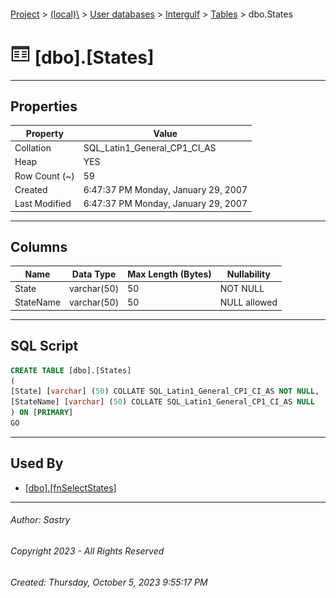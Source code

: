 #### 

[Project](../../../../index.md) > [(local)\\](../../../index.md) > [User databases](../../index.md) > [Intergulf](../index.md) > [Tables](Tables.md) > dbo.States

# ![Tables](../../../../Images/Table32.png) [dbo].[States]

---

## <a name="#properties"></a>Properties

| Property | Value |
|---|---|
| Collation | SQL_Latin1_General_CP1_CI_AS |
| Heap | YES |
| Row Count (~) | 59 |
| Created | 6:47:37 PM Monday, January 29, 2007 |
| Last Modified | 6:47:37 PM Monday, January 29, 2007 |


---

## <a name="#columns"></a>Columns

| Name | Data Type | Max Length (Bytes) | Nullability |
|---|---|---|---|
| State | varchar(50) | 50 | NOT NULL |
| StateName | varchar(50) | 50 | NULL allowed |


---

## <a name="#sqlscript"></a>SQL Script

```sql
CREATE TABLE [dbo].[States]
(
[State] [varchar] (50) COLLATE SQL_Latin1_General_CP1_CI_AS NOT NULL,
[StateName] [varchar] (50) COLLATE SQL_Latin1_General_CP1_CI_AS NULL
) ON [PRIMARY]
GO

```


---

## <a name="#usedby"></a>Used By

* [[dbo].[fnSelectStates]](../Programmability/Functions/Table-valued_Functions/dbo_fnSelectStates.md)


---

###### Author:  Sastry

###### Copyright 2023 - All Rights Reserved

###### Created: Thursday, October 5, 2023 9:55:17 PM


